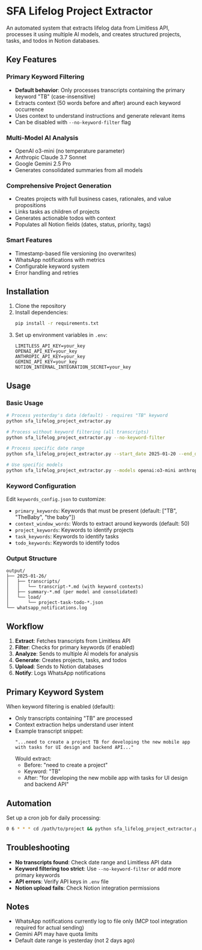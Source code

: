 # SFA Lifelog Project Extractor

An automated system that extracts lifelog data from Limitless API, processes it using multiple AI models, and creates structured projects, tasks, and todos in Notion databases.

## Key Features

### Primary Keyword Filtering
- **Default behavior**: Only processes transcripts containing the primary keyword "TB" (case-insensitive)
- Extracts context (50 words before and after) around each keyword occurrence
- Uses context to understand instructions and generate relevant items
- Can be disabled with `--no-keyword-filter` flag

### Multi-Model AI Analysis
- OpenAI o3-mini (no temperature parameter)
- Anthropic Claude 3.7 Sonnet
- Google Gemini 2.5 Pro
- Generates consolidated summaries from all models

### Comprehensive Project Generation
- Creates projects with full business cases, rationales, and value propositions
- Links tasks as children of projects
- Generates actionable todos with context
- Populates all Notion fields (dates, status, priority, tags)

### Smart Features
- Timestamp-based file versioning (no overwrites)
- WhatsApp notifications with metrics
- Configurable keyword system
- Error handling and retries

## Installation

1. Clone the repository
2. Install dependencies:
   ```bash
   pip install -r requirements.txt
   ```
3. Set up environment variables in `.env`:
   ```
   LIMITLESS_API_KEY=your_key
   OPENAI_API_KEY=your_key
   ANTHROPIC_API_KEY=your_key
   GEMINI_API_KEY=your_key
   NOTION_INTERNAL_INTEGRATION_SECRET=your_key
   ```

## Usage

### Basic Usage

```bash
# Process yesterday's data (default) - requires "TB" keyword
python sfa_lifelog_project_extractor.py

# Process without keyword filtering (all transcripts)
python sfa_lifelog_project_extractor.py --no-keyword-filter

# Process specific date range
python sfa_lifelog_project_extractor.py --start_date 2025-01-20 --end_date 2025-01-25

# Use specific models
python sfa_lifelog_project_extractor.py --models openai:o3-mini anthropic:claude-3-7-sonnet-20250219
```

### Keyword Configuration

Edit `keywords_config.json` to customize:
- `primary_keywords`: Keywords that must be present (default: ["TB", "TheBaby", "the baby"])
- `context_window_words`: Words to extract around keywords (default: 50)
- `project_keywords`: Keywords to identify projects
- `task_keywords`: Keywords to identify tasks
- `todo_keywords`: Keywords to identify todos

### Output Structure

```
output/
├── 2025-01-26/
│   ├── transcripts/
│   │   └── transcript-*.md (with keyword contexts)
│   ├── summary-*.md (per model and consolidated)
│   └── load/
│       └── project-task-todo-*.json
└── whatsapp_notifications.log
```

## Workflow

1. **Extract**: Fetches transcripts from Limitless API
2. **Filter**: Checks for primary keywords (if enabled)
3. **Analyze**: Sends to multiple AI models for analysis
4. **Generate**: Creates projects, tasks, and todos
5. **Upload**: Sends to Notion databases
6. **Notify**: Logs WhatsApp notifications

## Primary Keyword System

When keyword filtering is enabled (default):
- Only transcripts containing "TB" are processed
- Context extraction helps understand user intent
- Example transcript snippet:
  ```
  "...need to create a project TB for developing the new mobile app with tasks for UI design and backend API..."
  ```
  Would extract:
  - Before: "need to create a project"
  - Keyword: "TB"
  - After: "for developing the new mobile app with tasks for UI design and backend API"

## Automation

Set up a cron job for daily processing:
```bash
0 6 * * * cd /path/to/project && python sfa_lifelog_project_extractor.py >> logs/daily.log 2>&1
```

## Troubleshooting

- **No transcripts found**: Check date range and Limitless API data
- **Keyword filtering too strict**: Use `--no-keyword-filter` or add more primary keywords
- **API errors**: Verify API keys in `.env` file
- **Notion upload fails**: Check Notion integration permissions

## Notes

- WhatsApp notifications currently log to file only (MCP tool integration required for actual sending)
- Gemini API may have quota limits
- Default date range is yesterday (not 2 days ago)